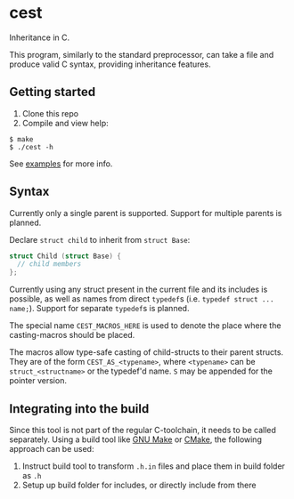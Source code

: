 # cest

Inheritance in C.

This program, similarly to the standard preprocessor, can take a file and produce valid C syntax, providing inheritance features.


## Getting started

1. Clone this repo
1. Compile and view help:
```console
$ make
$ ./cest -h
```

See [examples](./examples) for more info.


## Syntax

Currently only a single parent is supported. Support for multiple parents is planned.

Declare `struct child` to inherit from `struct Base`:
```c
struct Child (struct Base) {
  // child members
};
```

Currently using any struct present in the current file and its includes is possible, as well as names from direct `typedef`s (i.e. `typedef struct ... name;`). Support for separate `typedef`s is planned.

The special name `CEST_MACROS_HERE` is used to denote the place where the casting-macros should be placed.

The macros allow type-safe casting of child-structs to their parent structs. They are of the form `CEST_AS_<typename>`, where `<typename>` can be `struct_<structname>` or the typedef'd name. `S` may be appended for the pointer version.


## Integrating into the build

Since this tool is not part of the regular C-toolchain, it needs to be called separately. Using a build tool like [GNU Make](https://www.gnu.org/software/make/) or [CMake](https://cmake.org/), the following approach can be used:
1. Instruct build tool to transform `.h.in` files and place them in build folder as `.h`
1. Setup up build folder for includes, or directly include from there

